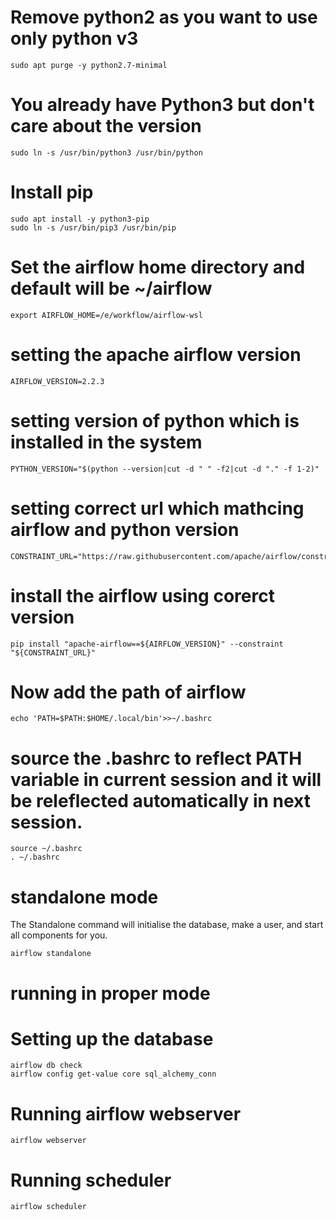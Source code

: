 # Remove python2 as you want to use only python v3
    sudo apt purge -y python2.7-minimal

# You already have Python3 but don't care about the version 
    sudo ln -s /usr/bin/python3 /usr/bin/python

# Install pip
    sudo apt install -y python3-pip
    sudo ln -s /usr/bin/pip3 /usr/bin/pip

# Set the airflow home directory and default will be ~/airflow
    export AIRFLOW_HOME=/e/workflow/airflow-wsl

# setting the apache airflow version
    AIRFLOW_VERSION=2.2.3

# setting version of python which is installed in the system
    PYTHON_VERSION="$(python --version|cut -d " " -f2|cut -d "." -f 1-2)"

# setting correct url which mathcing airflow and python version
    CONSTRAINT_URL="https://raw.githubusercontent.com/apache/airflow/constraints-${AIRFLOW_VERSION}/constraints-${PYTHON_VERSION}.txt"

# install the airflow using corerct version
    pip install "apache-airflow==${AIRFLOW_VERSION}" --constraint "${CONSTRAINT_URL}"

# Now add the path of airflow

    echo 'PATH=$PATH:$HOME/.local/bin'>>~/.bashrc

# source the .bashrc to reflect PATH variable in current session and it will be releflected automatically in next session.

    source ~/.bashrc   
    . ~/.bashrc   

# standalone mode 

The Standalone command will initialise the database, make a user, and start all components for you.
    
    airflow standalone

# running in proper mode

# Setting up the database

    airflow db check
    airflow config get-value core sql_alchemy_conn

# Running airflow webserver
    airflow webserver

# Running scheduler
    airflow scheduler

